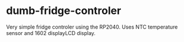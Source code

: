 # dumb-fridge-controler
Very simple fridge controler using the RP2040. Uses NTC temperature sensor and 1602 displayLCD display.
